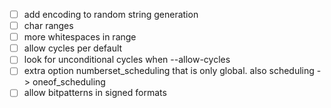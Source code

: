 - [ ] add encoding to random string generation
- [ ] char ranges
- [ ] more whitespaces in range
- [ ] allow cycles per default
- [ ] look for unconditional cycles when --allow-cycles
- [ ] extra option numberset_scheduling that is only global. also scheduling -> oneof_scheduling
- [ ] allow bitpatterns in signed formats

